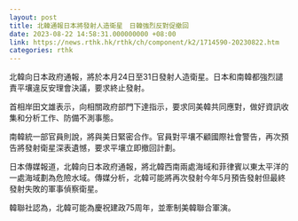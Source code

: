 ```yaml
---
layout: post
title: 北韓通報日本將發射人造衛星　日韓強烈反對促撤回
date: 2023-08-22 14:58:31.000000000 +08:00
link: https://news.rthk.hk/rthk/ch/component/k2/1714590-20230822.htm
categories: rthk
---
```


北韓向日本政府通報，將於本月24日至31日發射人造衛星。日本和南韓都強烈譴責平壤違反安理會決議，要求終止發射。

首相岸田文雄表示，向相關政府部門下達指示，要求同美韓共同應對，做好資訊收集和分析工作、防備不測事態。

南韓統一部官員則說，將與美日緊密合作。官員對平壤不顧國際社會警告，再次預告將發射衛星深表遺憾，要求平壤立即撤回計劃。

日本傳媒報道，北韓向日本政府通報，將北韓西南兩處海域和菲律賓以東太平洋的一處海域劃為危險水域。傳媒分析，北韓可能將再次發射今年5月預告發射但最終發射失敗的軍事偵察衛星。

韓聯社認為，北韓可能為慶祝建政75周年，並牽制美韓聯合軍演。
